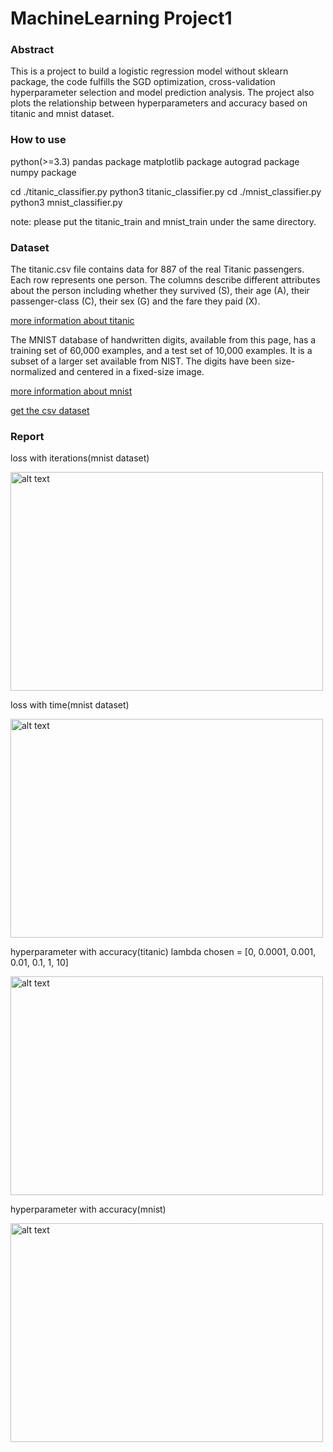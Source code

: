 # MachineLearning Project1

### Abstract 
This is a  project to build a logistic regression model without sklearn package, the code fulfills the SGD optimization, cross-validation hyperparameter selection and model prediction analysis. The project also plots the relationship between hyperparameters and accuracy based on titanic and mnist dataset.

### How to use
python(>=3.3)
pandas package 
matplotlib package
autograd package
numpy package

cd ./titanic_classifier.py
python3 titanic_classifier.py
cd ./mnist_classifier.py
python3 mnist_classifier.py

note: please put the titanic_train and mnist_train under the same directory.

### Dataset
The titanic.csv file contains data for 887 of the real Titanic passengers. Each row represents one person. The columns describe different attributes about the person including whether they survived (S), their age (A), their passenger-class (C), their sex (G) and the fare they paid (X).

[more information about titanic](http://web.stanford.edu/class/archive/cs/cs109/cs109.1166/problem12.html)

The MNIST database of handwritten digits, available from this page, has a training set of 60,000 examples, and a test set of 10,000 examples. It is a subset of a larger set available from NIST. The digits have been size-normalized and centered in a fixed-size image.

[more information about mnist](http://yann.lecun.com/exdb/mnist/)

[get the csv dataset](https://pjreddie.com/projects/mnist-in-csv/)

### Report
loss with iterations(mnist dataset)

<img src="tree/master/Project1/project_picture/mnist_SGD_iteration.jpg" alt="alt text" width=500 height=350>

loss with time(mnist dataset)

<img src="tree/master/Project1/project_picture/mnist_SGD_loss_time.jpg" alt="alt text" width=500 height=350>

hyperparameter with accuracy(titanic)
lambda chosen = [0, 0.0001, 0.001, 0.01, 0.1, 1, 10]

<img src="tree/master/Project1/project_picture/accuracy-titanic.jpg" alt="alt text" width=500 height=350>

hyperparameter with accuracy(mnist)

<img src="tree/master/Project1/project_picture/mnist_accuracy.jpg" alt="alt text" width=500 height=350>


